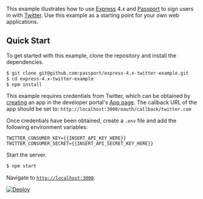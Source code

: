 This example illustrates how to use [Express](https://expressjs.com) 4.x and
[Passport](https://www.passportjs.org) to sign users in with [Twitter](https://twitter.com).
Use this example as a starting point for your own web applications.

## Quick Start

To get started with this example, clone the repository and install the
dependencies.

```bash
$ git clone git@github.com:passport/express-4.x-twitter-example.git
$ cd express-4.x-twitter-example
$ npm install
```

This example requires credentials from Twitter, which can be obtained by
[creating](https://developer.twitter.com/en/docs/apps/overview) an app in the
developer portal's [App page](https://developer.twitter.com/en/apps).  The
callback URL of the app should be set to: `http://localhost:3000/oauth/callback/twitter.com`

Once credentials have been obtained, create a `.env` file and add the following
environment variables:

```
TWITTER_CONSUMER_KEY={{INSERT_API_KEY_HERE}}
TWITTER_CONSUMER_SECRET={{INSERT_API_SECRET_KEY_HERE}}
```

Start the server.

```bash
$ npm start
```

Navigate to [`http://localhost:3000`](http://localhost:3000).


[![Deploy](https://www.herokucdn.com/deploy/button.svg)](https://heroku.com/deploy)
